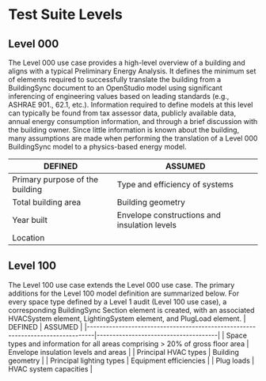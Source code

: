 # Test Suite Levels
## Level 000
The Level 000 use case provides a high-level overview of a building and aligns with a typical Preliminary Energy Analysis.  It defines the minimum set of elements required to successfully translate the building from a BuildingSync document to an OpenStudio model using significant inferencing of engineering values based on leading standards (e.g., ASHRAE 901., 62.1, etc.).  Information required to define models at this level can typically be found from tax assessor data, publicly available data, annual energy consumption information, and through a brief discussion with the building owner.  Since little information is known about the building, many assumptions are made when performing the translation of a Level 000 BuildingSync model to a physics-based energy model.

| DEFINED | ASSUMED |
|---------------------------------|----------------------------------------------|
| Primary purpose of the building | Type and efficiency of systems |
| Total building area | Building geometry |
| Year built | Envelope constructions and insulation levels |
| Location |  |

## Level 100
The Level 100 use case extends the Level 000 use case.  The primary additions for the Level 100 model definition are summarized below.  For every space type defined by a Level 1 audit (Level 100 use case), a corresponding BuildingSync Section element is created, with an associated HVACSystem element, LightingSystem element, and PlugLoad element.
| DEFINED | ASSUMED |
|--------------------------------------------------------------------------------|--------------------------------------|
| Space types and information for all areas comprising > 20% of gross floor area | Envelope insulation levels and areas |
| Principal HVAC types | Building geometry |
| Principal lighting types | Equipment efficiencies |
| Plug loads | HVAC system capacities |